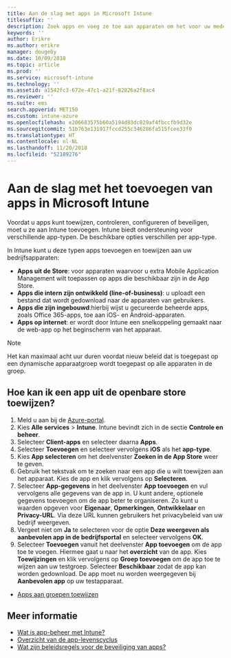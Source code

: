 ```yaml
---
title: Aan de slag met apps in Microsoft Intune
titlesuffix: ''
description: Zoek apps en voeg ze toe aan apparaten om het voor uw medewerkers mogelijk te maken om hun werk uit te voeren.
keywords: ''
author: Erikre
ms.author: erikre
manager: dougeby
ms.date: 10/09/2018
ms.topic: article
ms.prod: ''
ms.service: microsoft-intune
ms.technology: ''
ms.assetid: a1542fc3-672e-47c1-a21f-82826a2f8ac4
ms.reviewer: ''
ms.suite: ems
search.appverid: MET150
ms.custom: intune-azure
ms.openlocfilehash: e206683575b60a5194d83dc829af4fbccfb9d32e
ms.sourcegitcommit: 51b763e131917fccd255c346286fa515fcee33f0
ms.translationtype: HT
ms.contentlocale: nl-NL
ms.lasthandoff: 11/20/2018
ms.locfileid: "52189276"
---
```

# <a name="get-started-with-adding-apps-in-microsoft-intune"></a>Aan de slag met het toevoegen van apps in Microsoft Intune

Voordat u apps kunt toewijzen, controleren, configureren of beveiligen, moet u ze aan Intune toevoegen. Intune biedt ondersteuning voor verschillende app-typen. De beschikbare opties verschillen per app-type.

In Intune kunt u deze typen apps toevoegen en toewijzen aan uw bedrijfsapparaten:
- **Apps uit de Store**: voor apparaten waarvoor u extra Mobile Application Management wilt toepassen op apps die beschikbaar zijn in de App Store.
- **Apps die intern zijn ontwikkeld (line-of-business)**: u uploadt een bestand dat wordt gedownload naar de apparaten van gebruikers.
- **Apps die zijn ingebouwd**:hierbij wijst u gecureerde beheerde apps, zoals Office 365-apps, toe aan iOS- en Android-apparaten.
- **Apps op internet**: er wordt door Intune een snelkoppeling gemaakt naar de web-app op het beginscherm van het apparaat.

> [!NOTE]
> Het kan maximaal acht uur duren voordat nieuw beleid dat is toegepast op een dynamische apparaatgroep wordt toegepast op alle apparaten in de groep.

## <a name="how-do-i-assign-a-public-store-app"></a>Hoe kan ik een app uit de openbare store toewijzen?

1. Meld u aan bij de [Azure-portal](https://portal.azure.com).
2. Kies **Alle services** > **Intune**. Intune bevindt zich in de sectie **Controle en beheer**.
3. Selecteer **Client-apps** en selecteer daarna **Apps**.
4. Selecteer **Toevoegen** en selecteer vervolgens **iOS** als het **app-type**.
5. Kies **App selecteren** om het deelvenster **Zoeken in de App Store** weer te geven.
6. Gebruik het tekstvak om te zoeken naar een app die u wilt toewijzen aan het apparaat. Kies de app en klik vervolgens op **Selecteren**.
7. Selecteer **App-gegevens** in het deelvenster **App toevoegen** en vul vervolgens alle gegevens van de app in. U kunt andere, optionele gegevens toevoegen om de app beter te organiseren. Zo kunt u waarden opgeven voor **Eigenaar**, **Opmerkingen**, **Ontwikkelaar** en **Privacy-URL**. Via deze URL kunnen gebruikers het privacybeleid van uw bedrijf weergeven.
8. Vergeet niet om **Ja** te selecteren voor de optie **Deze weergeven als aanbevolen app in de bedrijfsportal** en selecteer vervolgens **OK**.
9. Selecteer **Toevoegen** vanuit het deelvenster **App toevoegen** om de app toe te voegen. Hiermee gaat u naar het **overzicht** van de app. Kies **Toewijzingen** en klik vervolgens op **Groep toevoegen** om de app toe te wijzen aan uw testgroep. Selecteer **Beschikbaar** zodat de app kan worden gedownload. De app moet nu worden weergegeven bij **Aanbevolen app** op uw testapparaat.


- [Apps aan groepen toewijzen](apps-deploy.md)

## <a name="learn-more"></a>Meer informatie

* [Wat is app-beheer met Intune?](app-management.md)
* [Overzicht van de app-levenscyclus](app-lifecycle.md)
* [Wat zijn beleidsregels voor de beveiliging van apps?](app-protection-policy.md)
